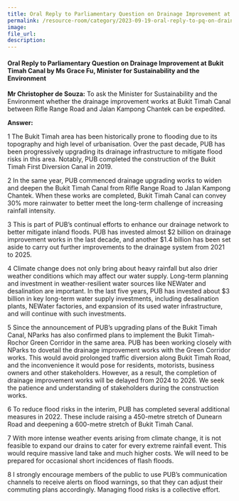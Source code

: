 ```yaml
---
title: Oral Reply to Parliamentary Question on Drainage Improvement at Bukit Timah Canal by Ms Grace Fu, Minister for Sustainability and the Environment
permalink: /resource-room/category/2023-09-19-oral-reply-to-pq-on-drainage-improvement-at-bukit-timah-canal/
image:
file_url:
description:
---
```

 
#### Oral Reply to Parliamentary Question on Drainage Improvement at Bukit Timah Canal by Ms Grace Fu, Minister for Sustainability and the Environment
 
**Mr Christopher de Souza:** To ask the Minister for Sustainability and the Environment whether the drainage improvement works at Bukit Timah Canal between Rifle Range Road and Jalan Kampong Chantek can be expedited.
 
**Answer:**
 
1	The Bukit Timah area has been historically prone to flooding due to its topography and high level of urbanisation. Over the past decade, PUB has been progressively upgrading its drainage infrastructure to mitigate flood risks in this area. Notably, PUB completed the construction of the Bukit Timah First Diversion Canal in 2019.  

2	In the same year, PUB commenced drainage upgrading works to widen and deepen the Bukit Timah Canal from Rifle Range Road to Jalan Kampong Chantek. When these works are completed, Bukit Timah Canal can convey 30% more rainwater to better meet the long-term challenge of increasing rainfall intensity. 

3	This is part of PUB’s continual efforts to enhance our drainage network to better mitigate inland floods. PUB has invested almost $2 billion on drainage improvement works in the last decade, and another $1.4 billion has been set aside to carry out further improvements to the drainage system from 2021 to 2025.

4	Climate change does not only bring about heavy rainfall but also drier weather conditions which may affect our water supply. Long-term planning and investment in weather-resilient water sources like NEWater and desalination are important. In the last five years, PUB has invested about $3 billion in key long-term water supply investments, including desalination plants, NEWater factories, and expansion of its used water infrastructure, and will continue with such investments.  

5	Since the announcement of PUB’s upgrading plans of the Bukit Timah Canal, NParks has also confirmed plans to implement the Bukit Timah-Rochor Green Corridor in the same area. PUB has been working closely with NParks to dovetail the drainage improvement works with the Green Corridor works. This would avoid prolonged traffic diversion along Bukit Timah Road, and the inconvenience it would pose for residents, motorists, business owners and other stakeholders. However, as a result, the completion of drainage improvement works will be delayed from 2024 to 2026. We seek the patience and understanding of stakeholders during the construction works. 


6	To reduce flood risks in the interim, PUB has completed several additional measures in 2022. These include raising a 450-metre stretch of Dunearn Road and deepening a 600-metre stretch of Bukit Timah Canal.

7	 With more intense weather events arising from climate change, it is not feasible to expand our drains to cater for every extreme rainfall event. This would require massive land take and much higher costs. We will need to be prepared for occasional short incidences of flash floods.

8	I strongly encourage members of the public to use PUB’s communication channels to receive alerts on flood warnings, so that they can adjust their commuting plans accordingly. Managing flood risks is a collective effort. 

 
 
